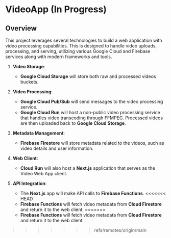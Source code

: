 # VideoApp (In Progress)

## Overview

This project leverages several technologies to build a web application with video processing capabilities. This is designed to handle video uploads, processing, and serving, utilizing various Google Cloud and Firebase services along with modern frameworks and tools.


1. **Video Storage**:
   - **Google Cloud Storage** will store both raw and processed videos buckets.

2. **Video Processing**:
   - **Google Cloud Pub/Sub** will send messages to the video processing service.
   - **Google Cloud Run** will host a non-public video processing service that handles video transcoding through FFMPEG. Processed videos are then uploaded back to **Google Cloud Storage**.

3. **Metadata Management**:
   - **Firebase Firestore** will store metadata related to the videos, such as video details and user information.

4. **Web Client**:
   - **Cloud Run** will also host a **Next.js** application that serves as the Video Web App client.

5. **API Integration**:
   - The **Next.js** app will make API calls to **Firebase Functions**.
<<<<<<< HEAD
   - **Firebase Functions** will fetch video metadata from **Cloud Firestore** and return it to the web client.
=======
   - **Firebase Functions** will fetch video metadata from **Cloud Firestore** and return it to the web client.

>>>>>>> refs/remotes/origin/main
